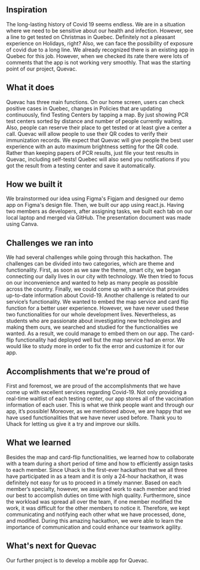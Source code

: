 ## Inspiration
The long-lasting history of Covid 19 seems endless. We are in a situation where we need to be sensitive about our health and infection. However, see a line to get tested on Christmas in Quebec. Definitely not a pleasant experience on Holidays, right? Also, we can face the possibility of exposure of covid due to a long line. We already recognized there is an existing app in Quebec for this job. However, when we checked its rate there were lots of comments that the app is not working very smoothly. That was the starting point of our project, Quevac.

## What it does
Quevac has three main functions. On our home screen, users can check positive cases in Quebec, changes in Policies that are updating continuously, find Testing Centers by tapping a map. By just showing PCR test centers sorted by distance and number of people currently waiting. Also, people can reserve their place to get tested or at least give a center a call. Quevac will allow people to use their QR codes to verify their immunization records. We expect that Quevac will give people the best user experience with an auto maximum brightness setting for the QR code. Rather than keeping papers of PCR results, just file your test results in Quevac, including self-tests! Quebec will also send you notifications if you got the result from a testing center and save it automatically.

## How we built it
We brainstormed our idea using Figma's Figjam and designed our demo app on Figma's design file. Then, we built our app using react.js. Having two members as developers, after assigning tasks, we built each tab on our local laptop and merged via GitHub. The presentation document was made using Canva.

## Challenges we ran into
We had several challenges while going through this hackathon. The challenges can be divided into two categories, which are theme and functionality. First, as soon as we saw the theme, smart city, we began connecting our daily lives in our city with technology. We then tried to focus on our inconvenience and wanted to help as many people as possible across the country. Finally, we could come up with a service that provides up-to-date information about Covid-19. Another challenge is related to our service’s functionality. We wanted to embed the map service and card flip function for a better user experience. However, we have never used these two functionalities for our whole development lives. Nevertheless, as students who are passionate about investigating new technologies and making them ours, we searched and studied for the functionalities we wanted. As a result, we could manage to embed them on our app. The card-flip functionality had deployed well but the map service had an error. We would like to study more in order to fix the error and customize it for our app.

## Accomplishments that we're proud of
First and foremost, we are proud of the accomplishments that we have come up with excellent services regarding Covid-19. Not only providing a real-time waitlist of each testing center, our app stores all of the vaccination information of each user. This is what we think people want and through our app, it’s possible! Moreover, as we mentioned above, we are happy that we have used functionalities that we have never used before. Thank you to Uhack for letting us give it a try and improve our skills.

## What we learned
Besides the map and card-flip functionalities, we learned how to collaborate with a team during a short period of time and how to efficiently assign tasks to each member. Since Uhack is the first-ever hackathon that we all three have participated in as a team and it is only a 24-hour hackathon, it was definitely not easy for us to proceed in a timely manner. Based on each member’s specialty, however, we assigned work to each member and tried our best to accomplish duties on time with high quality. Furthermore, since the workload was spread all over the team, if one member modified the work, it was difficult for the other members to notice it. Therefore, we kept communicating and notifying each other what we have processed, done, and modified. During this amazing hackathon, we were able to learn the importance of communication and could enhance our teamwork agility.

## What's next for Quevac
Our further project is to develop a mobile app for Quevac.
